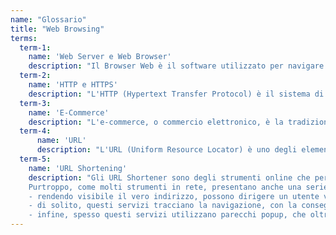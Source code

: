 ```yaml
---
name: "Glossario"
title: "Web Browsing"
terms:
  term-1:
    name: 'Web Server e Web Browser' 
    description: "Il Browser Web è il software utilizzato per navigare su internet. Potresti conoscerlo sotto il nome di Safari o Internet Explorer ma ce ne sono moltii altri e diversi tra loro. Il suo funzionamento è molto semplice: inserendo l'indirizzo web del sito che vuoi visitare (quella serie di caratteri formata da www... chiamata anche Uniform Resource Locator o più facilmente <b>URL</b>), il browser ti consentirà di visualizzarlo. Un sito web può essere anche un negozio online (e-commerce) o il giornale dove leggi le notizie quotidianamente."
  term-2:
    name: 'HTTP e HTTPS'
    description: "L'HTTP (Hypertext Transfer Protocol) è il sistema di comunicazione utilizzato dai siti web per la trasmissione di informazioni. Il suo sistema sicuro si chiama HTTPS dove la S sta per Secure (sicuro in inglese). La tramissione dei dati normalmente è detta 'in chiaro', significa che quando inserisci la carta di credito su un sito in HTTP per acquistare le tue nuove scarpe, tutta la strada che fa la tua carta di credito è leggibile da chiunque, anche dal signor Malintenzionati! Mentre un sito in HTTPS protegge i dati della tua carta di credito fino a destinazione, è come se quel dato venisse chiuso in un contenitore sigillato da un lucchetto che solo il ricevente può aprire."
  term-3:
    name: 'E-Commerce'
    description: "L'e-commerce, o commercio elettronico, è la tradizionale forma di acquisto di beni o servizi trasferita su internet. I siti di e-commerce sono dei veri e propri negozi onlinde dove le transazioni in denaro vengono effettuate in maniera completamente elettronica. Questo genere di siti e servizi possono essere particolarmente critici dal punto di vista della sicurezza, perché sono quelli su cui si utilizzano i propri dati personali e della propria carta di credito: per questo motivo sono quelli su  cui bisogna fare più attenzione."
  term-4:
      name: 'URL'
      description: "L'URL (Uniform Resource Locator) è uno degli elementi fondamentali del World Wide Web. Si tratta di quella stringa alfanumerica, composta da un numero variabile di caratteri, che identifica in maniera certa e univoca una risorsa di rete o sito internet, ad esempio www.cisco.com."
  term-5:
    name: 'URL Shortening'
    description: "Gli URL Shortener sono degli strumenti online che permettono di comprimere e personalizzare gli URL, gli indirizzi usati per identificare i siti internet. Tramite questi strumenti è possibile accorciare link molto lunghi, composti da tantissimi caratteri, come <b>https;//www,sito.com/''?parametroUTM=tag20%xx20%valore&</b> in link molto più brevi come <b>http;//xyz.com/1234</b>, facili da ricordare e da utilizzare, ad esempio negli istant messaging o sui social.<br>
	Purtroppo, come molti strumenti in rete, presentano anche una serie di svantaggi e possono essere utilizzati in modo malevolo, creando una serie di problem di sicurezza e di privacy: <br><br>
	- rendendo visibile il vero indirizzo, possono dirigere un utente verso siti pericolosi, con contenuti non appropriati, malware o pagine deliberatamente create con fini ostili;<br>
	- di solito, questi servizi tracciano la navigazione, con la conseguente perdita di privacy per l'utente;<br>
	- infine, spesso questi servizi utilizzano parecchi popup, che oltre a essere noiosi, sono essi stessi un rischio per la sicurezza e possono contenere codice malevolo."	
---
```

